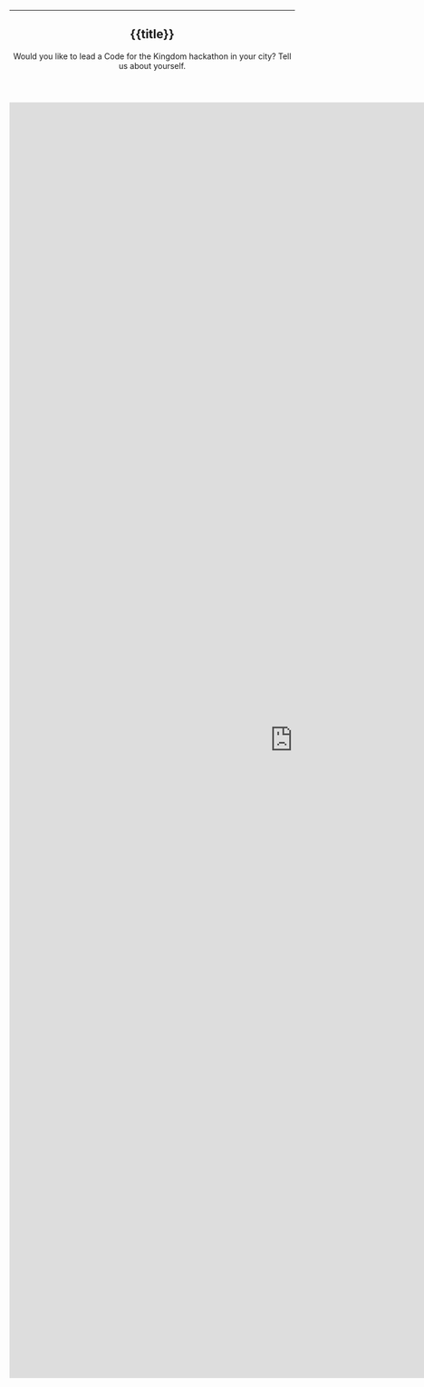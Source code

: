 ﻿
---
  <header class="special container" >
    <span class="icon fa-envelope"></span>
    <h2>{{title}}</h2>
    <p>Would you like to lead a Code for the Kingdom hackathon in your city? Tell us about yourself.</p>
  </header>
  <iframe src="https://docs.google.com/a/leadnet.org/forms/d/12yP-YnMN203s5tAgmYUhREMXd3Qz4ezpq27a2icliWE/viewform?embedded=true" width="1000" height="2250" frameborder="0" marginheight="0" marginwidth="0">Loading...</iframe>
